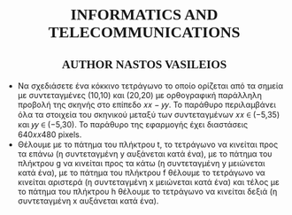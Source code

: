 <html>
<body>
<h1 style="text-align:center; font-family:calibri;">INFORMATICS AND TELECOMMUNICATIONS</h1>
<h2 style="text-align:center; font-family:calibri;">AUTHOR NASTOS VASILEIOS</h2>
<ul>
<li>Να σχεδιάσετε ένα κόκκινο τετράγωνο το οποίο ορίζεται από τα σημεία με
συντεταγμένες (10,10) και (20,20) με ορθογραφική παράλληλη προβολή της
σκηνής στο επίπεδο 𝑥𝑥 − 𝑦𝑦. Το παράθυρο περιλαμβάνει όλα τα στοιχεία του
σκηνικού μεταξύ των συντεταγμένων 𝑥𝑥 ∈ (−5,35) και 𝑦𝑦 ∈ (−5,30). Το
παράθυρο της εφαρμογής έχει διαστάσεις 640𝑥𝑥480 pixels.</li>
<li>Θέλουμε με το πάτημα του πλήκτρου t, το τετράγωνο να κινείται προς τα
επάνω (η συντεταγμένη y αυξάνεται κατά ένα), με το πάτημα του πλήκτρου g
να κινείται προς τα κάτω (η συντεταγμένη y μειώνεται κατά ένα), με το πάτημα
του πλήκτρου f θέλουμε το τετράγωνο να κινείται αριστερά (η συντεταγμένη x
μειώνεται κατά ένα) και τέλος με το πάτημα του πλήκτρου h θέλουμε το
τετράγωνο να κινείται δεξιά (η συντεταγμένη x αυξάνεται κατά ένα).</li>
</ul>
<body>
</html>